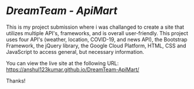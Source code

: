 # ***DreamTeam - ApiMart***


This is my project submission where i was challanged to create a site that utilizes multiple API's, frameworks, and is overall user-friendly. This project uses four API's (weather, location, COVID-19, and news API), the Bootstrap Framework, the jQuery library, the Google Cloud Platform, HTML, CSS and JavaScript to access general, but necessary information. 

You can view the live site at the following URL: https://anshul123kumar.github.io/DreamTeam-ApiMart/

Thanks!
